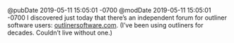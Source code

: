 @pubDate 2019-05-11 15:05:01 -0700
@modDate 2019-05-11 15:05:01 -0700
I discovered just today that there’s an independent forum for outliner software users: [outlinersoftware.com](https://outlinersoftware.com/). (I’ve been using outliners for decades. Couldn’t live without one.)
